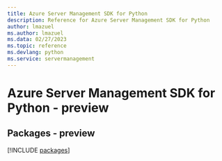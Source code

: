 ```yaml
---
title: Azure Server Management SDK for Python
description: Reference for Azure Server Management SDK for Python
author: lmazuel
ms.author: lmazuel
ms.data: 02/27/2023
ms.topic: reference
ms.devlang: python
ms.service: servermanagement
---
```

# Azure Server Management SDK for Python - preview
## Packages - preview
[!INCLUDE [packages](server-management-index.md)]